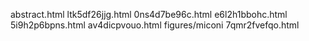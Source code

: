 abstract.html
ltk5df26jjg.html
0ns4d7be96c.html
e6l2h1bbohc.html
5i9h2p6bpns.html
av4dicpvouo.html
figures/miconi
7qmr2fvefqo.html
